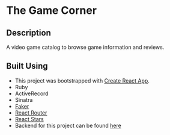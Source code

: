 # The Game Corner

## Description

A video game catalog to browse game information and reviews.

## Built Using

- This project was bootstrapped with [Create React App](https://github.com/facebook/create-react-app).
- Ruby
- ActiveRecord
- Sinatra 
- [Faker](https://github.com/faker-ruby/faker)
- [React Router](https://v5.reactrouter.com/web/guides/quick-start)
- [React Stars](https://github.com/ertanhasani/react-stars)
- Backend for this project can be found [here](https://github.com/asherscott/phase-3-sinatra-react-project) 


